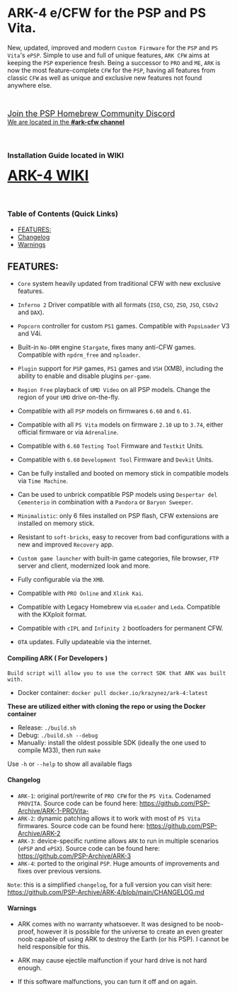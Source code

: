 # ARK-4 e/CFW for the PSP and PS Vita.

New, updated, improved and modern `Custom Firmware` for the `PSP` and `PS Vita`'s `ePSP`.
Simple to use and full of unique features, `ARK CFW` aims at keeping the `PSP` experience fresh. Being a successor to `PRO` and `ME`,
`ARK` is now the most feature-complete `CFW` for the `PSP`, having all features from classic `CFW`
as well as unique and exclusive new features not found anywhere else.

<br>

<a style="font-size: 18px;" href="https://discord.gg/bePrj9W">Join the PSP Homebrew Community Discord</a>
<br>
<label style="text-decoration: underline; font-size: 14px;">We are located in the <b>#ark-cfw channel</b></label>
<br>
<br>
<br>



### Installation Guide located in WIKI
<a style="font-weight: bold; font-size:32px; text-decoration: underline;" href="https://github.com/PSP-Archive/ARK-4/wiki">ARK-4 WIKI</a>
<br>
<br>
<br>

### Table of Contents (Quick Links)
  * [FEATURES:](#features)
  * [Changelog](#changelog)
  * [Warnings](#warnings)

## FEATURES:

- `Core` system heavily updated from traditional CFW with new exclusive features.

- `Inferno 2` Driver compatible with all formats (`ISO`, `CSO`, `ZSO`, `JSO`, `CSOv2` and `DAX`).

- `Popcorn` controller for custom `PS1` games. Compatible with `PopsLoader` V3 and V4i.

- Built-in `No-DRM` engine `Stargate`, fixes many anti-CFW games. Compatible with `npdrm_free` and `nploader`.

- `Plugin` support for `PSP` games, `PS1` games and `VSH` (XMB), including the ability to enable and disable plugins `per-game`.

- `Region Free` playback of `UMD Video` on all PSP models. Change the region of your `UMD` drive on-the-fly.

- Compatible with all `PSP` models on firmwares `6.60` and `6.61`.

- Compatible with all `PS Vita` models on firmware `2.10` up to `3.74`, either official firmware or via `Adrenaline`.

- Compatible with `6.60` `Testing Tool` Firmware and `Testkit` Units.

- Compatible with `6.60` `Development Tool` Firmware and `Devkit` Units.

- Can be fully installed and booted on memory stick in compatible models via `Time Machine`.

- Can be used to unbrick compatible PSP models using `Despertar del Cementerio` in combination with a `Pandora` or `Baryon Sweeper`.

- `Minimalistic`: only 6 files installed on PSP flash, CFW extensions are installed on memory stick.

- Resistant to `soft-bricks`, easy to recover from bad configurations with a new and improved `Recovery` app.

- `Custom game launcher` with built-in game categories, file browser, `FTP` server and client, modernized look and more.

- Fully configurable via the `XMB`.

- Compatible with `PRO Online` and `Xlink Kai`.

- Compatible with Legacy Homebrew via `eLoader` and `Leda`. Compatible with the KXploit format.

- Compatible with `cIPL` and `Infinity 2` bootloaders for permanent CFW.

- `OTA` updates. Fully updateable via the internet.


#### Compiling ARK ( For Developers )
<p>

    Build script will allow you to use the correct SDK that ARK was built with.

- Docker container: `docker pull docker.io/krazynez/ark-4:latest`

<p><b>These are utilized either with cloning the repo or using the Docker container</b></p>

- Release: `./build.sh` 
- Debug: `./build.sh --debug`
- Manually: install the oldest possible SDK (ideally the one used to compile M33), then run `make`

Use `-h` or `--help` to show all available flags 

</p>


#### Changelog

- `ARK-1`: original port/rewrite of `PRO CFW` for the `PS Vita`. Codenamed `PROVITA`. Source code can be found here: https://github.com/PSP-Archive/ARK-1-PROVita-
- `ARK-2`: dynamic patching allows it to work with most of `PS Vita` firmwares. Source code can be found here: https://github.com/PSP-Archive/ARK-2
- `ARK-3`: device-specific runtime allows `ARK` to run in multiple scenarios (`ePSP` and `ePSX`). Source code can be found here: https://github.com/PSP-Archive/ARK-3
- `ARK-4`: ported to the original `PSP`. Huge amounts of improvements and fixes over previous versions.

`Note`: this is a simplified `changelog`, for a full version you can visit here: https://github.com/PSP-Archive/ARK-4/blob/main/CHANGELOG.md


#### Warnings
<p>

- ARK comes with no warranty whatsoever. It was designed to be noob-proof, however it is possible for the universe to create an even greater noob capable of using ARK to destroy the Earth (or his PSP). I cannot be held responsible for this.

- ARK may cause ejectile malfunction if your hard drive is not hard enough.

- If this software malfunctions, you can turn it off and on again.
</p>
